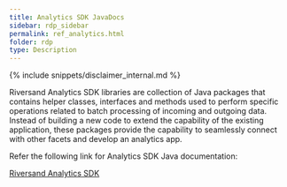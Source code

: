 ```yaml
---
title: Analytics SDK JavaDocs
sidebar: rdp_sidebar
permalink: ref_analytics.html
folder: rdp
type: Description
---
```


{% include snippets/disclaimer_internal.md %}

Riversand Analytics SDK libraries are collection of Java packages that contains helper classes, interfaces and methods used to perform specific operations related to batch processing of incoming and outgoing data. Instead of building a new code to extend the capability of the existing application, these packages provide the capability to seamlessly connect with other facets and develop an analytics app.

Refer the following link for Analytics SDK Java documentation:

<a target="_blank" href="/rdp/dev/sdk/analytics/index.html" class="btn btn-primary" role="button">Riversand Analytics SDK</a>